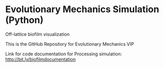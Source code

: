 # Evolutionary Mechanics Simulation (Python)
Off-lattice biofilm visualization

This is the GitHub Repository for Evolutionary Mechanics VIP

Link for code documentation for Processing simulation:
http://bit.ly/biofilmdocumentation

